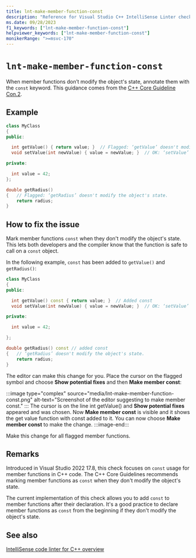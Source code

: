 ```yaml
---
title: lnt-make-member-function-const
description: "Reference for Visual Studio C++ IntelliSense Linter check lnt-make-member-function-const."
ms.date: 09/28/2023
f1_keywords: ["lnt-make-member-function-const"]
helpviewer_keywords: ["lnt-make-member-function-const"]
monikerRange: ">=msvc-170"
---
```

# `lnt-make-member-function-const`

When member functions don’t modify the object's state, annotate them with the `const` keyword. This guidance comes from the [C++ Core Guideline Con.2](https://isocpp.github.io/CppCoreGuidelines/CppCoreGuidelines#con2-by-default-make-member-functions-const).

## Example

```cpp
class MyClass
{ 
public: 

  int getValue() { return value; }  // Flagged: ‘getValue’ doesn't modify the object's state. 
  void setValue(int newValue) { value = newValue; }  // OK: ‘setValue’ modifies the object's state.   

private: 

  int value = 42; 
}; 

double getRadius()
{   // Flagged: ‘getRadius’ doesn't modify the object's state. 
    return radius; 
} 
```

## How to fix the issue

Mark member functions `const` when they don't modify the object's state. This lets both developers and the compiler know that the function is safe to call on a `const` object.

In the following example, `const` has been added to `getValue()` and `getRadius()`:

```cpp
class MyClass
{ 
public: 

  int getValue() const { return value; }  // Added const 
  void setValue(int newValue) { value = newValue; }  // OK: ‘setValue’ modifies the object's state.   

private: 

  int value = 42; 

}; 

double getRadius() const // added const
{   // ‘getRadius’ doesn't modify the object's state. 
    return radius; 
}  
```

The editor can make this change for you. Place the cursor on the flagged symbol and choose **Show potential fixes** and then **Make member const**:

:::image type="complex" source="media/lnt-make-member-function-const.png" alt-text="Screenshot of the editor suggesting to make member const." :::
The cursor is on the line int getValue() and **Show potential fixes** appeared and was chosen. Now **Make member const** is visible and it shows the get value function with const added to it. You can now choose **Make member const** to make the change.
:::image-end:::

Make this change for all flagged member functions.

## Remarks

Introduced in Visual Studio 2022 17.8, this check focuses on `const` usage for member functions in C++ code. The C++ Core Guidelines recommends marking member functions as `const` when they don't modify the object's state.

The current implementation of this check allows you to add `const` to member functions after their declaration. It's a good practice to declare member functions as `const` from the beginning if they don't modify the object's state.

## See also

[IntelliSense code linter for C++ overview](cpp-linter-overview.md)